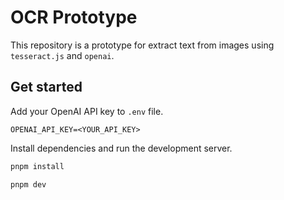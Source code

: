 # OCR Prototype

This repository is a prototype for extract text from images using `tesseract.js` and `openai`.

## Get started

Add your OpenAI API key to `.env` file.

```env
OPENAI_API_KEY=<YOUR_API_KEY>
```

Install dependencies and run the development server.

```bash
pnpm install

pnpm dev
```
